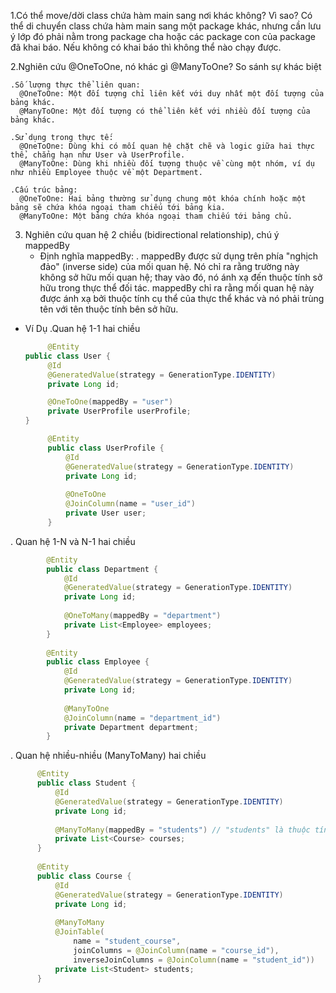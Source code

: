 1.Có thể move/dời class chứa hàm main sang nơi khác không? Vì sao?
  Có thể di chuyển class chứa hàm main sang một package khác, nhưng cần lưu ý lớp đó phải nằm trong package cha hoặc các package con của package đã khai báo. Nếu không có khai báo thì không thể nào chạy được.

2.Nghiên cứu @OneToOne, nó khác gì @ManyToOne?
  So sánh sự khác biệt
  
    .Số lượng thực thể liên quan:
      @OneToOne: Một đối tượng chỉ liên kết với duy nhất một đối tượng của bảng khác.
      @ManyToOne: Một đối tượng có thể liên kết với nhiều đối tượng của bảng khác.  
      
    .Sử dụng trong thực tế:
      @OneToOne: Dùng khi có mối quan hệ chặt chẽ và logic giữa hai thực thể, chẳng hạn như User và UserProfile.
      @ManyToOne: Dùng khi nhiều đối tượng thuộc về cùng một nhóm, ví dụ như nhiều Employee thuộc về một Department.
    
    .Cấu trúc bảng:
      @OneToOne: Hai bảng thường sử dụng chung một khóa chính hoặc một bảng sẽ chứa khóa ngoại tham chiếu tới bảng kia.
      @ManyToOne: Một bảng chứa khóa ngoại tham chiếu tới bảng chủ.
  
3. Nghiên cứu quan hệ 2 chiều (bidirectional relationship), chú ý mappedBy
   - Định nghĩa mappedBy:
      . mappedBy được sử dụng trên phía "nghịch đảo" (inverse side) của mối quan hệ. Nó chỉ ra rằng trường này không sở hữu mối quan hệ; thay vào đó, nó ánh xạ đến thuộc tính sở hữu trong thực thể đối tác.  mappedBy chỉ ra rằng mối quan hệ này được ánh xạ bởi thuộc tính cụ thể của thực thể khác và nó phải trùng tên với tên thuộc tính bên sở hữu.
  
  - Ví Dụ
    .Quan hệ 1-1 hai chiều
     ```java
          @Entity
     public class User {
          @Id
          @GeneratedValue(strategy = GenerationType.IDENTITY)
          private Long id;

          @OneToOne(mappedBy = "user")
          private UserProfile userProfile;
    }

          @Entity
          public class UserProfile {
              @Id
              @GeneratedValue(strategy = GenerationType.IDENTITY)
              private Long id;
          
              @OneToOne
              @JoinColumn(name = "user_id")
              private User user;
          }


  . Quan hệ 1-N và N-1 hai chiều  
  ```java
          @Entity
          public class Department {
              @Id
              @GeneratedValue(strategy = GenerationType.IDENTITY)
              private Long id;
          
              @OneToMany(mappedBy = "department")
              private List<Employee> employees;
          }
          
          @Entity
          public class Employee {
              @Id
              @GeneratedValue(strategy = GenerationType.IDENTITY)
              private Long id;
          
              @ManyToOne
              @JoinColumn(name = "department_id")
              private Department department;
          }
```

 . Quan hệ nhiều-nhiều (ManyToMany) hai chiều
  ```java
        @Entity
        public class Student {
            @Id
            @GeneratedValue(strategy = GenerationType.IDENTITY)
            private Long id;
        
            @ManyToMany(mappedBy = "students") // "students" là thuộc tính bên Course
            private List<Course> courses;
        }
        
        @Entity
        public class Course {
            @Id
            @GeneratedValue(strategy = GenerationType.IDENTITY)
            private Long id;
        
            @ManyToMany
            @JoinTable(
                name = "student_course",
                joinColumns = @JoinColumn(name = "course_id"),
                inverseJoinColumns = @JoinColumn(name = "student_id"))
            private List<Student> students;
        }

  
          
